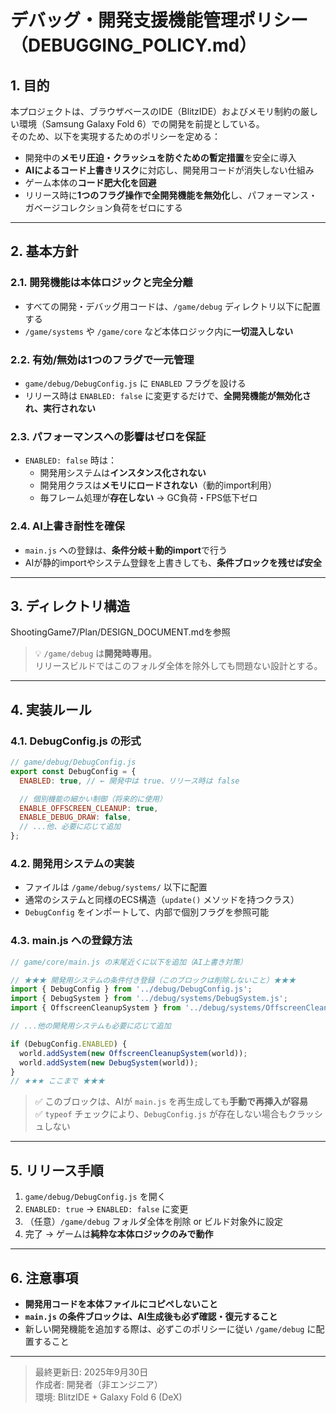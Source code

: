 # デバッグ・開発支援機能管理ポリシー（DEBUGGING_POLICY.md）

## 1. 目的

本プロジェクトは、ブラウザベースのIDE（BlitzIDE）およびメモリ制約の厳しい環境（Samsung Galaxy Fold 6）での開発を前提としている。  
そのため、以下を実現するためのポリシーを定める：

- 開発中の**メモリ圧迫・クラッシュを防ぐための暫定措置**を安全に導入
- **AIによるコード上書きリスク**に対応し、開発用コードが消失しない仕組み
- ゲーム本体の**コード肥大化を回避**
- リリース時に**1つのフラグ操作で全開発機能を無効化**し、パフォーマンス・ガベージコレクション負荷をゼロにする

---

## 2. 基本方針

### 2.1. 開発機能は本体ロジックと完全分離
- すべての開発・デバッグ用コードは、`/game/debug` ディレクトリ以下に配置する
- `/game/systems` や `/game/core` など本体ロジック内に**一切混入しない**

### 2.2. 有効/無効は1つのフラグで一元管理
- `game/debug/DebugConfig.js` に `ENABLED` フラグを設ける
- リリース時は `ENABLED: false` に変更するだけで、**全開発機能が無効化され、実行されない**

### 2.3. パフォーマンスへの影響はゼロを保証
- `ENABLED: false` 時は：
  - 開発用システムは**インスタンス化されない**
  - 開発用クラスは**メモリにロードされない**（動的import利用）
  - 毎フレーム処理が**存在しない** → GC負荷・FPS低下ゼロ

### 2.4. AI上書き耐性を確保
- `main.js` への登録は、**条件分岐＋動的import**で行う
- AIが静的importやシステム登録を上書きしても、**条件ブロックを残せば安全**

---

## 3. ディレクトリ構造

ShootingGame7/Plan/DESIGN_DOCUMENT.mdを参照

> 💡 `/game/debug` は**開発時専用**。  
> リリースビルドではこのフォルダ全体を除外しても問題ない設計とする。

---

## 4. 実装ルール

### 4.1. DebugConfig.js の形式

```js
// game/debug/DebugConfig.js
export const DebugConfig = {
  ENABLED: true, // ← 開発中は true、リリース時は false

  // 個別機能の細かい制御（将来的に使用）
  ENABLE_OFFSCREEN_CLEANUP: true,
  ENABLE_DEBUG_DRAW: false,
  // ...他、必要に応じて追加
};
```

### 4.2. 開発用システムの実装

- ファイルは `/game/debug/systems/` 以下に配置
- 通常のシステムと同様のECS構造（`update()` メソッドを持つクラス）
- `DebugConfig` をインポートして、内部で個別フラグを参照可能

### 4.3. main.js への登録方法

```js
// game/core/main.js の末尾近くに以下を追加（AI上書き対策）

// ★★★ 開発用システムの条件付き登録（このブロックは削除しないこと）★★★
import { DebugConfig } from '../debug/DebugConfig.js';
import { DebugSystem } from '../debug/systems/DebugSystem.js';
import { OffscreenCleanupSystem } from '../debug/systems/OffscreenCleanupSystem.js';

// ...他の開発用システムも必要に応じて追加

if (DebugConfig.ENABLED) {
  world.addSystem(new OffscreenCleanupSystem(world));
  world.addSystem(new DebugSystem(world));
}
// ★★★ ここまで ★★★

```

> ✅ このブロックは、AIが `main.js` を再生成しても**手動で再挿入が容易**  
> ✅ `typeof` チェックにより、`DebugConfig.js` が存在しない場合もクラッシュしない

---

## 5. リリース手順

1. `game/debug/DebugConfig.js` を開く
2. `ENABLED: true` → `ENABLED: false` に変更
3. （任意）`/game/debug` フォルダ全体を削除 or ビルド対象外に設定
4. 完了 → ゲームは**純粋な本体ロジックのみで動作**

---

## 6. 注意事項

- **開発用コードを本体ファイルにコピペしないこと**
- **`main.js` の条件ブロックは、AI生成後も必ず確認・復元すること**
- 新しい開発機能を追加する際は、必ずこのポリシーに従い `/game/debug` に配置すること

---

> 最終更新日: 2025年9月30日  
> 作成者: 開発者（非エンジニア）  
> 環境: BlitzIDE + Galaxy Fold 6 (DeX)
```
